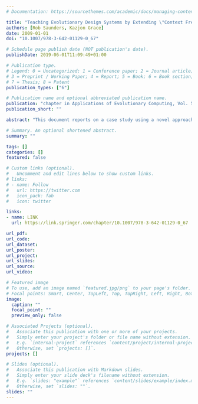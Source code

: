 ```yaml
---
# Documentation: https://sourcethemes.com/academic/docs/managing-content/

title: "Teaching Evolutionary Design Systems by Extending \"Context Free\""
authors: [Rob Saunders, Kazjon Grace]
date: 2009-01-01
doi: "10.1007/978-3-642-01129-0_67"

# Schedule page publish date (NOT publication's date).
publishDate: 2019-06-01T11:09:49+01:00

# Publication type.
# Legend: 0 = Uncategorized; 1 = Conference paper; 2 = Journal article;
# 3 = Preprint / Working Paper; 4 = Report; 5 = Book; 6 = Book section;
# 7 = Thesis; 8 = Patent
publication_types: ["6"]

# Publication name and optional abbreviated publication name.
publication: "chapter in Applications of Evolutionary Computing, Vol. 5484 of LNCS, Springer, pp. 591–596"
publication_short: ""

abstract: "This document reports on a case study using a novel approach to teaching generative design systems. The approach extends Context Free, a popular design grammar for producing 2D imagery, to support parametric and evolutionary design. We present some of the challenges that design students have typically faced when learning about generative systems. We describe our solution to providing students with a progressive learning experience from design grammars, through parametric design, to evolutionary design. We conclude with a discussion of the benefits of our approach and some directions for future developments."

# Summary. An optional shortened abstract.
summary: ""

tags: []
categories: []
featured: false

# Custom links (optional).
#   Uncomment and edit lines below to show custom links.
# links:
# - name: Follow
#   url: https://twitter.com
#   icon_pack: fab
#   icon: twitter

links:
- name: LINK
  url: https://link.springer.com/chapter/10.1007/978-3-642-01129-0_67

url_pdf:
url_code:
url_dataset:
url_poster:
url_project:
url_slides:
url_source:
url_video:

# Featured image
# To use, add an image named `featured.jpg/png` to your page's folder. 
# Focal points: Smart, Center, TopLeft, Top, TopRight, Left, Right, BottomLeft, Bottom, BottomRight.
image:
  caption: ""
  focal_point: ""
  preview_only: false

# Associated Projects (optional).
#   Associate this publication with one or more of your projects.
#   Simply enter your project's folder or file name without extension.
#   E.g. `internal-project` references `content/project/internal-project/index.md`.
#   Otherwise, set `projects: []`.
projects: []

# Slides (optional).
#   Associate this publication with Markdown slides.
#   Simply enter your slide deck's filename without extension.
#   E.g. `slides: "example"` references `content/slides/example/index.md`.
#   Otherwise, set `slides: ""`.
slides: ""
---
```


